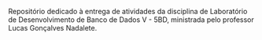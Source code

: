 Repositório dedicado à entrega de atividades da disciplina de Laboratório de Desenvolvimento de Banco de Dados V - 5BD, ministrada pelo professor Lucas Gonçalves Nadalete.
